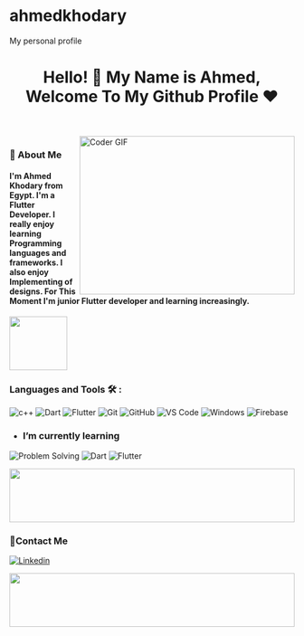 # ahmedkhodary
My personal profile
<h1 align="center">Hello! 👋 <!-- <img src="https://raw.githubusercontent.com/MartinHeinz/MartinHeinz/master/wave.gif" width="25px"> --> My Name is Ahmed, Welcome To My Github Profile ♥</h1>
<!-- # Hello! <img src="https://raw.githubusercontent.com/MartinHeinz/MartinHeinz/master/wave.gif" width="30px"> My Name is Ahmed, Welcome To My Github Profile ♥  -->
<!-- <img src="https://github.com/Govindv7555/Govindv7555/blob/main/49e76e0596857673c5c80c85b84394c1.gif" width=1000px height=95px> -->

<br/>
<br/>

<img align="right" src="https://media.giphy.com/media/SWoSkN6DxTszqIKEqv/giphy.gif" alt="Coder GIF" width="380" height="280">

<h3>🚀 About Me</h3> 
<h4> I'm Ahmed Khodary from Egypt. I'm a Flutter Developer. I really enjoy learning Programming languages and frameworks.  I also enjoy Implementing of designs. For This Moment I'm junior Flutter developer and learning increasingly. </h4>


	

<img align="center" src="https://github.com/Govindv7555/Govindv7555/blob/main/49e76e0596857673c5c80c85b84394c1.gif" width= 45% height=95px>

### Languages and Tools 🛠 : 

![c++](http://img.shields.io/badge/-C++-0078D6?style=flat-square&logo=C++&logoColor=ffffff)
![Dart](http://img.shields.io/badge/-Dart-0078D6?style=flat-square&logo=Dart&logoColor=ffffff)
![Flutter](http://img.shields.io/badge/-Flutter-0078D6?style=flat-square&logo=Flutter&logoColor=ffffff)
![Git](https://img.shields.io/badge/-Git-%23F05032?style=flat-square&logo=git&logoColor=%23ffffff)
![GitHub](https://img.shields.io/badge/-GitHub-181717?style=flat-square&logo=github)
![VS Code](http://img.shields.io/badge/-VS%20Code-007ACC?style=flat-square&logo=visual-studio-code&logoColor=ffffff)
![Windows](http://img.shields.io/badge/-Windows-0078D6?style=flat-square&logo=windows&logoColor=ffffff)
![Firebase](https://img.shields.io/badge/-Firebase-FFFF00?style=flat-square&logo=firebase&logoColor=#FFFF00)


- ### I’m currently learning 
![Problem Solving](https://img.shields.io/badge/-Problem.solving-%23F05032?style=flat-square&logo=Problem.solving&logoColor=%23ffffff)
![Dart](http://img.shields.io/badge/-Dart-0078D6?style=flat-square&logo=Dart&logoColor=ffffff)
![Flutter](http://img.shields.io/badge/-Flutter-0078D6?style=flat-square&logo=Flutter&logoColor=ffffff)

<img src="https://github.com/Govindv7555/Govindv7555/blob/main/49e76e0596857673c5c80c85b84394c1.gif" width=100% height=95px>

 ### 🔗Contact Me
[![Linkedin](https://img.shields.io/badge/LinkedIn-0077B5?style=for-the-badge&logo=linkedin&logoColor=white
)](https://www.linkedin.com/in/ahmed-khodary-6bb327208/)


<!-- ### 🔗Contact Me
[![FaceBook](https://img.shields.io/badge/FaceBook-385490?style=for-the-badge&logo=FaceBook&logoColor=white)](https://www.facebook.com/DevAmr74/)
[![Gmail](https://img.shields.io/badge/-Gmail-c14438?style=flat-square&logo=Gmail&logoColor=white&link=mailto:AmrSaaayed74@gmail.com)](mailto:AmrSaaayed74@gmail.com)
[![Linkedin Badge](https://img.shields.io/badge/-LinkedIn-blue?style=flat-square&logo=Linkedin&logoColor=white&link=https://www.linkedin.com/in/amr-elsayed74?fbclid=IwAR2GQHOg_V5M1g1n4E85stLhI1Y_ihhGWhOKgzbt0P9p8Zlnfl284Ku4_Kc)](https://www.linkedin.com/in/amr-elsayed74?fbclid=IwAR2GQHOg_V5M1g1n4E85stLhI1Y_ihhGWhOKgzbt0P9p8Zlnfl284Ku4_Kc)
[![CodePen.io](https://img.shields.io/badge/CodePen.io-000?style=for-the-badge&logo=CodePen&logoColor=white&target=_blank)](https://codepen.io/amrsayed74)
<a href="https://www.instagram.com/amr.sayed74/" alt="Instagram"><img src="https://img.shields.io/badge/-Instagram-E4405F?style=flat-square&logo=instagram&logoColor=white" /></a>
<a href="https://twitter.com/Amr_ElSsyed" target="_blank"><img src="https://img.shields.io/badge/-Twitter-1ca0f1?style=flat-square&labelColor=1ca0f1&logo=twitter&logoColor=white" alt="Twitter"></a>
[![Whatsapp](https://img.shields.io/badge/-Whatsapp-075e54?style=for-the-badge&logo=Whatsapp&logoColor=white)](https://api.whatsapp.com/send/?phone=+201005074554) -->


<!-- ### 🔗 Links
[![CodePen.io](https://img.shields.io/badge/CodePen.io-000?style=for-the-badge&logo=CodePen&logoColor=white&target=_blank)](https://codepen.io/amrsayed74)
[![FaceBook](https://img.shields.io/badge/FaceBook-385490?style=for-the-badge&logo=FaceBook&logoColor=white)](https://www.facebook.com/DevAmr74/)
[![linkedin](https://img.shields.io/badge/linkedin-0a66c2?style=for-the-badge&logo=linkedin&logoColor=white)](https://www.linkedin.com/in/amr-elsayed74?fbclid=IwAR2GQHOg_V5M1g1n4E85stLhI1Y_ihhGWhOKgzbt0P9p8Zlnfl284Ku4_Kc)
[![twitter](https://img.shields.io/badge/twitter-1DA1F2?style=for-the-badge&logo=twitter&logoColor=white)](https://twitter.com/Amr_ElSsyed)
[![Instagram](https://img.shields.io/badge/-Instagram-C13584?style=for-the-badge&logo=Instagram&logoColor=white)](https://www.instagram.com/amr.sayed74/)
[![Whatsapp](https://img.shields.io/badge/-Whatsapp-075e54?style=for-the-badge&logo=Whatsapp&logoColor=white)](https://api.whatsapp.com/send/?phone=01005074554)
<a href="mailto:AmrSaaayed74@gmail.com"><img  src="https://img.shields.io/badge/Gmail-D14836?style=for-the-badge&logo=gmail&logoColor=white"></a> -->

 <img src="https://github.com/Govindv7555/Govindv7555/blob/main/49e76e0596857673c5c80c85b84394c1.gif" width=100% height=95px>

<!-- ### Stats

[![Top Langs](https://github-readme-stats.vercel.app/api/top-langs/?username=AmrSayed74&layout=compact)](https://github.com/anuraghazra/github-readme-stats)

---

<br/>
-->


